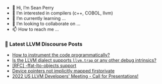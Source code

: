 - 👋 Hi, I’m Sean Perry
- 👀 I’m interested in compilers (c++, COBOL, llvm)
- 🌱 I’m currently learning ...
- 💞️ I’m looking to collaborate on ...
- 📫 How to reach me ...

<!---
s66perry/s66perry is a ✨ special ✨ repository because its `README.md` (this file) appears on your GitHub profile.
You can click the Preview link to take a look at your changes.
--->
### 📕 Latest LLVM Discourse Posts

<!-- DISCOURSE-LLVM:START -->
- [How to instrument the code programmatically?](https://discourse.llvm.org/t/how-to-instrument-the-code-programmatically/64904#post_1)
- [Is the LLVM dialect supports `llvm.trap` or any other debug intrinsics?](https://discourse.llvm.org/t/is-the-llvm-dialect-supports-llvm-trap-or-any-other-debug-intrinsics/64903#post_1)
- [[RFC] -ffat-lto-objects support](https://discourse.llvm.org/t/rfc-ffat-lto-objects-support/63977#post_15)
- [Device pointers not implicitly mapped firstprivate](https://discourse.llvm.org/t/device-pointers-not-implicitly-mapped-firstprivate/64902#post_1)
- [2022 US LLVM Developers&#39; Meeting - Call for Presentations!](https://discourse.llvm.org/t/2022-us-llvm-developers-meeting-call-for-presentations/63691#post_4)
<!-- DISCOURSE-LLVM:END -->
